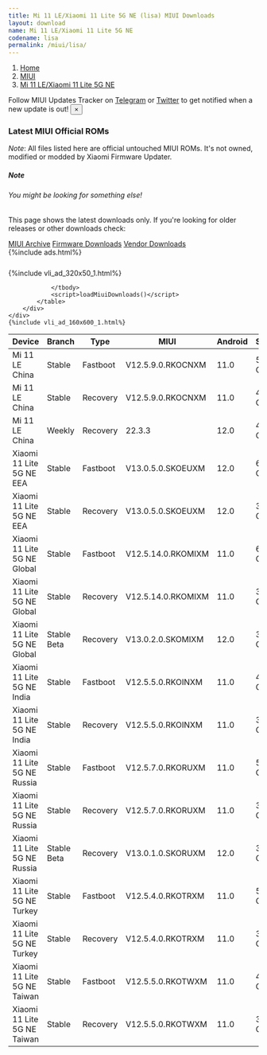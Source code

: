 ```yaml
---
title: Mi 11 LE/Xiaomi 11 Lite 5G NE (lisa) MIUI Downloads
layout: download
name: Mi 11 LE/Xiaomi 11 Lite 5G NE
codename: lisa
permalink: /miui/lisa/
---
```

<nav aria-label="breadcrumb">
    <ol class="breadcrumb">
        <li class="breadcrumb-item"><a href="/">Home</a></li>
        <li class="breadcrumb-item"><a href="/miui/">MIUI</a></li>
        <li class="breadcrumb-item active" aria-current="page"><a href="/miui/lisa/">Mi 11 LE/Xiaomi 11 Lite 5G NE</a></li>
    </ol>
</nav>
<div class="alert alert-primary alert-dismissible fade show" role="alert">
    Follow MIUI Updates Tracker on <a href="https://t.me/MIUIUpdatesTracker" class="alert-link">Telegram</a>
     or <a href="https://twitter.com/MiFwUpdater" class="alert-link">Twitter</a> to get notified when a new update is out!
    <button type="button" class="close" data-dismiss="alert" aria-label="Close">
        <span aria-hidden="true">&times;</span>
    </button>
</div>

### Latest MIUI Official ROMs
*Note*: All files listed here are official untouched MIUI ROMs. It's not owned, modified or modded by Xiaomi Firmware Updater.
<div class="card">
  <div class="card-body">
    <h5 class="card-title">Note</h5>
    <h6 class="card-subtitle mb-2 text-muted">You might be looking for something else!</h6>
    <p class="card-text">This page shows the latest downloads only.
     If you're looking for older releases or other downloads check:</p>
    <a href="/archive/miui/lisa/" class="card-link">MIUI Archive</a>
    <a href="/firmware/lisa/" class="card-link">Firmware Downloads</a>
    <a href="/vendor/lisa/" class="card-link">Vendor Downloads</a>
  </div>
</div>
{%include ads.html%}
<div class="row justify-content-center">
    <div class="col-10">
        <div class="table-responsive-md" style="margin-top: 25px;">
            {%include vli_ad_320x50_1.html%}
            <table id="miui" class="display dt-responsive nowrap compact table table-striped table-hover table-sm">
                <thead class="thead-dark">
                    <tr>
                        <th data-ref="device">Device</th>
                        <th data-ref="branch">Branch</th>
                        <th data-ref="type">Type</th>
                        <th data-ref="miui">MIUI</th>
                        <th data-ref="android">Android</th>
                        <th data-ref="size">Size</th>
                        <th data-ref="size">Date</th>
                        <th data-ref="link">Link</th>
                    </tr>
                </thead>
                <tbody>
                <tr><td>Mi 11 LE China</td><td>Stable</td><td>Fastboot</td><td>V12.5.9.0.RKOCNXM</td><td>11.0</td><td>5.9 GB</td><td>2022-02-11</td><td><a href="/miui/lisa/stable/V12.5.9.0.RKOCNXM/">Download</a></td></tr>
<tr><td>Mi 11 LE China</td><td>Stable</td><td>Recovery</td><td>V12.5.9.0.RKOCNXM</td><td>11.0</td><td>4.0 GB</td><td>2022-02-16</td><td><a href="/miui/lisa/stable/V12.5.9.0.RKOCNXM/">Download</a></td></tr>
<tr><td>Mi 11 LE China</td><td>Weekly</td><td>Recovery</td><td>22.3.3</td><td>12.0</td><td>4.5 GB</td><td>2022-03-03</td><td><a href="/miui/lisa/weekly/22.3.3/">Download</a></td></tr>
<tr><td>Xiaomi 11 Lite 5G NE EEA</td><td>Stable</td><td>Fastboot</td><td>V13.0.5.0.SKOEUXM</td><td>12.0</td><td>6.5 GB</td><td>2022-01-24</td><td><a href="/miui/lisa/stable/V13.0.5.0.SKOEUXM/">Download</a></td></tr>
<tr><td>Xiaomi 11 Lite 5G NE EEA</td><td>Stable</td><td>Recovery</td><td>V13.0.5.0.SKOEUXM</td><td>12.0</td><td>3.5 GB</td><td>2022-02-16</td><td><a href="/miui/lisa/stable/V13.0.5.0.SKOEUXM/">Download</a></td></tr>
<tr><td>Xiaomi 11 Lite 5G NE Global</td><td>Stable</td><td>Fastboot</td><td>V12.5.14.0.RKOMIXM</td><td>11.0</td><td>6.2 GB</td><td>2021-12-28</td><td><a href="/miui/lisa/stable/V12.5.14.0.RKOMIXM/">Download</a></td></tr>
<tr><td>Xiaomi 11 Lite 5G NE Global</td><td>Stable</td><td>Recovery</td><td>V12.5.14.0.RKOMIXM</td><td>11.0</td><td>3.3 GB</td><td>2022-01-06</td><td><a href="/miui/lisa/stable/V12.5.14.0.RKOMIXM/">Download</a></td></tr>
<tr><td>Xiaomi 11 Lite 5G NE Global</td><td>Stable Beta</td><td>Recovery</td><td>V13.0.2.0.SKOMIXM</td><td>12.0</td><td>3.4 GB</td><td>2022-03-02</td><td><a href="/miui/lisa/stable beta/V13.0.2.0.SKOMIXM/">Download</a></td></tr>
<tr><td>Xiaomi 11 Lite 5G NE India</td><td>Stable</td><td>Fastboot</td><td>V12.5.5.0.RKOINXM</td><td>11.0</td><td>4.5 GB</td><td>2022-02-14</td><td><a href="/miui/lisa/stable/V12.5.5.0.RKOINXM/">Download</a></td></tr>
<tr><td>Xiaomi 11 Lite 5G NE India</td><td>Stable</td><td>Recovery</td><td>V12.5.5.0.RKOINXM</td><td>11.0</td><td>3.3 GB</td><td>2022-02-21</td><td><a href="/miui/lisa/stable/V12.5.5.0.RKOINXM/">Download</a></td></tr>
<tr><td>Xiaomi 11 Lite 5G NE Russia</td><td>Stable</td><td>Fastboot</td><td>V12.5.7.0.RKORUXM</td><td>11.0</td><td>5.7 GB</td><td>2022-02-14</td><td><a href="/miui/lisa/stable/V12.5.7.0.RKORUXM/">Download</a></td></tr>
<tr><td>Xiaomi 11 Lite 5G NE Russia</td><td>Stable</td><td>Recovery</td><td>V12.5.7.0.RKORUXM</td><td>11.0</td><td>3.3 GB</td><td>2022-02-22</td><td><a href="/miui/lisa/stable/V12.5.7.0.RKORUXM/">Download</a></td></tr>
<tr><td>Xiaomi 11 Lite 5G NE Russia</td><td>Stable Beta</td><td>Recovery</td><td>V13.0.1.0.SKORUXM</td><td>12.0</td><td>3.5 GB</td><td>2022-03-09</td><td><a href="/miui/lisa/stable beta/V13.0.1.0.SKORUXM/">Download</a></td></tr>
<tr><td>Xiaomi 11 Lite 5G NE Turkey</td><td>Stable</td><td>Fastboot</td><td>V12.5.4.0.RKOTRXM</td><td>11.0</td><td>5.2 GB</td><td>2021-11-26</td><td><a href="/miui/lisa/stable/V12.5.4.0.RKOTRXM/">Download</a></td></tr>
<tr><td>Xiaomi 11 Lite 5G NE Turkey</td><td>Stable</td><td>Recovery</td><td>V12.5.4.0.RKOTRXM</td><td>11.0</td><td>3.3 GB</td><td>2021-12-02</td><td><a href="/miui/lisa/stable/V12.5.4.0.RKOTRXM/">Download</a></td></tr>
<tr><td>Xiaomi 11 Lite 5G NE Taiwan</td><td>Stable</td><td>Fastboot</td><td>V12.5.5.0.RKOTWXM</td><td>11.0</td><td>4.8 GB</td><td>2021-11-26</td><td><a href="/miui/lisa/stable/V12.5.5.0.RKOTWXM/">Download</a></td></tr>
<tr><td>Xiaomi 11 Lite 5G NE Taiwan</td><td>Stable</td><td>Recovery</td><td>V12.5.5.0.RKOTWXM</td><td>11.0</td><td>3.2 GB</td><td>2021-12-29</td><td><a href="/miui/lisa/stable/V12.5.5.0.RKOTWXM/">Download</a></td></tr>

                </tbody>
                <script>loadMiuiDownloads()</script>
            </table>
        </div>
    </div>
    {%include vli_ad_160x600_1.html%}
</div>
